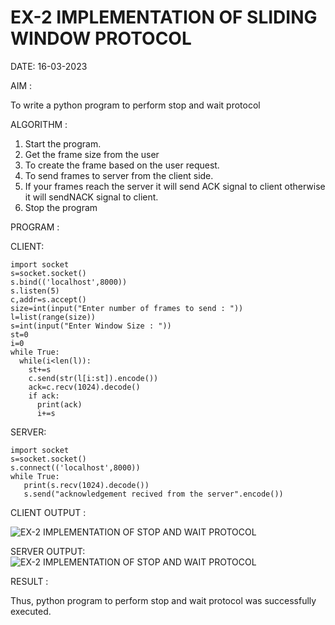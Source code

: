 # EX-2 IMPLEMENTATION OF SLIDING WINDOW PROTOCOL

DATE: 16-03-2023

AIM :

  To write a python program to perform stop and wait protocol

ALGORITHM :
  
1. Start the program.
2. Get the frame size from the user
3. To create the frame based on the user request.
4. To send frames to server from the client side.
5. If your frames reach the server it will send ACK signal to client
otherwise it will sendNACK signal to client.
6. Stop the program

PROGRAM :

CLIENT:
```
import socket
s=socket.socket()
s.bind(('localhost',8000))
s.listen(5)
c,addr=s.accept()
size=int(input("Enter number of frames to send : "))
l=list(range(size))
s=int(input("Enter Window Size : "))
st=0
i=0
while True:
  while(i<len(l)):
    st+=s
    c.send(str(l[i:st]).encode())
    ack=c.recv(1024).decode()
    if ack:
      print(ack)
      i+=s
 ```
 
SERVER:
```
import socket
s=socket.socket()
s.connect(('localhost',8000))
while True: 
   print(s.recv(1024).decode())
   s.send("acknowledgement recived from the server".encode())
```

CLIENT OUTPUT :

![EX-2 IMPLEMENTATION OF STOP AND WAIT PROTOCOL](https://github.com/Jeevapriya14/EX-2/assets/121003043/48337a5c-a013-4c2f-b14c-f5ff22f4d29d)

SERVER OUTPUT:
![EX-2 IMPLEMENTATION OF STOP AND WAIT PROTOCOL](https://github.com/Jeevapriya14/EX-2/assets/121003043/fd76f3b5-1e0e-4c52-9636-e092b3c177ee)

RESULT :

Thus, python program to perform stop and wait protocol was successfully executed.




